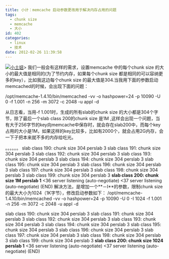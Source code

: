```yaml
---
title: 小计：memcache 启动参数更改用于解决内存占用的问题
tags:
  - chunk size
  - memcache
  - 大小
id: 402
categories:
  - linux
  - 技术
date: 2012-02-26 11:39:58
---
```


[![](http://www.m690.com/wp-content/uploads/2012/01/IMAG0256-612x1024.jpg "小土妞")](http://www.m690.com/wp-content/uploads/2012/01/IMAG0256.jpg)> 我们一般会有这样的需求，设置memcache 中的每个chunk size 的大小的最大值是相同的(为了节约内存，如果每个chunk size 都是相同的可以容纳更多的key），比如我这边每个chunk size 的最大值是304.当我用下面的参数启动memcached的时候，会出现下面的问题：

/opt/memcache-1.4.10/bin/memcached -vv -o hashpower=24 -p 10090 -U 0 -f 1.001 -n 256 -m 3072 -c 2048 -u appl -d

从日志看，当用-f 1.001时，生成的所有slab的chunk size 的大小都是304个字节，除了最后一个slab class 200的chunk size 是1M ,这样会出现一个问题，当有大于256字节的key向memcache中保存时，就会存在slab200中，而每个key占用的大小是1M，如果这样的key比较多，比如有2000个，就会占用2G内存，会一下子把本来就不多的内存给吃光。

。。。。。。
slab class 190: chunk size       304 perslab       3
slab class 191: chunk size       304 perslab       3
slab class 192: chunk size       304 perslab       3
slab class 193: chunk size       304 perslab       3
slab class 194: chunk size       304 perslab       3
slab class 195: chunk size       304 perslab       3
slab class 196: chunk size       304 perslab       3
slab class 197: chunk size       304 perslab       3
slab class 198: chunk size       304 perslab       3
slab class 199: chunk size       304 perslab       3
**slab class 200: chunk size      1M perslab       1**
<36 server listening (auto-negotiate)
<37 server listening (auto-negotiate)
(END) 
解决方法，是增加一个**－I**的参数，限制chunk size 的最大大小为1024（1K字节），修改启动参数如下：
/opt/memcache-1.4.10/bin/memcached -vv -o hashpower=24 -p 10090 -U 0 -I 1024 -f 1.001 -n 256 -m 3072 -c 2048 -u appl -d

slab class 190: chunk size       304 perslab       3
slab class 191: chunk size       304 perslab       3
slab class 192: chunk size       304 perslab       3
slab class 193: chunk size       304 perslab       3
slab class 194: chunk size       304 perslab       3
slab class 195: chunk size       304 perslab       3
slab class 196: chunk size       304 perslab       3
slab class 197: chunk size       304 perslab       3
slab class 198: chunk size       304 perslab       3
slab class 199: chunk size       304 perslab       3
**slab class 200: chunk size      1024 perslab       1**
<36 server listening (auto-negotiate)
<37 server listening (auto-negotiate)
(END) 